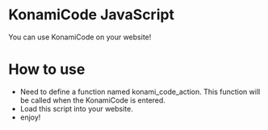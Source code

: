 # KonamiCode JavaScript
You can use KonamiCode on your website!

# How to use
- Need to define a function named konami_code_action. This function will be called when the KonamiCode is entered.
- Load this script into your website.
- enjoy!